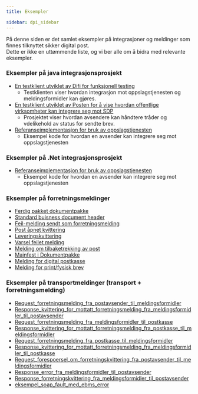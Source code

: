 ```yaml
---
title: Eksempler  

sidebar: dpi_sidebar
---
```


På denne siden er det samlet eksempler på integrasjoner og meldinger som
finnes tilknyttet sikker digital post.  
Dette er ikke en uttømmende liste, og vi ber alle om å bidra med
relevante eksempler.

### Eksempler på java integrasjonsprosjekt

  - [En testklient utviklet av Difi for funksjonell
    testing](https://github.com/difi/sdp-klient-eksempel-java-webclient)
      - Testklienten viser hvordan integrasjon mot oppslagstjenesten og
        meldingsformidler kan gjøres.
  - [En testklient utviklet av Posten for å vise hvordan offentlige
    virksomheter kan integrere seg mot
    SDP](https://github.com/difi/sdp-klient-eksempel-java-jetty)
      - Prosjektet viser hvordan avsendere kan håndtere tråder og
        vdelikehold av status for sendte brev.
  - [Referanseimplementasjon for bruk av
    oppslagstjenesten](oppslagstjenesten_rest.html)
      - Eksempel kode for hvordan en avsender kan integrere seg mot
        oppslagstjenesten

### Eksempler på .Net integrasjonsprosjekt

  - [Referanseimplementasjon for bruk av
    oppslagstjenesten](oppslagstjenesten_rest.html)
      - Eksempel kode for hvordan en avsender kan integrere seg mot
        oppslagstjenesten

### Eksempler på forretningsmeldinger

  - [Ferdig pakket dokumentpakke]({{site.baseurl}}/resources/begrep/sikkerDigitalPost/eksempler/post.asice.zip)
  - [Standard buisness document header]({{site.baseurl}}/resources/begrep/sikkerDigitalPost/eksempler/sbdh.xml)
  - [Feil-melding sendt som forretningsmelding]({{site.baseurl}}/resources/begrep/sikkerDigitalPost/eksempler/sdpFeil.xml)
  - [Post åpnet kvittering]({{site.baseurl}}/resources/begrep/sikkerDigitalPost/eksempler/sdpKvittering-aapnetAvMottaker.xml)
  - [Leveringskvittering]({{site.baseurl}}/resources/begrep/sikkerDigitalPost/eksempler/sdpKvittering-levertTilPostkasse.xml)
  - [Varsel feilet melding]({{site.baseurl}}/resources/begrep/sikkerDigitalPost/eksempler/sdpKvittering-mottakerVarselFeilet.xml)
  - [Melding om tilbaketrekking av post](sdpKvittering-tilbaketrekking.xml)
  - [Mainfest i Dokumentpakke]({{site.baseurl}}/resources/begrep/sikkerDigitalPost/eksempler/sdpManifest.xml)
  - [Melding for digital postkasse]({{site.baseurl}}/resources/begrep/sikkerDigitalPost/eksempler/sdpMelding-digital.xml)
  - [Melding for print/fysisk brev]({{site.baseurl}}/resources/begrep/sikkerDigitalPost/eksempler/sdpMelding-print.xml)

### Eksempler på transportmeldinger (transport + forretningsmelding)

  - [Request\_forretningsmelding\_fra\_postavsender\_til\_meldingsformidler]({{site.baseurl}}/resources/begrep/sikkerDigitalPost/eksempler/soap/1_request_forretningsmelding_fra_postavsender_til_meldingsformidler.xml)
  - [Response\_kvittering\_for\_mottatt\_forretningsmelding\_fra\_meldingsformidler\_til\_postavsender]({{site.baseurl}}/resources/begrep/sikkerDigitalPost/eksempler/soap/1_response_kvittering_for_mottatt_forretningsmelding_fra_meldingsformidler_til_postavsender.xml)
  - [Request\_forretningsmelding\_fra\_meldingsformidler\_til\_postkasse]({{site.baseurl}}/resources/begrep/sikkerDigitalPost/eksempler/soap/3_request_forretningsmelding_fra_meldingsformidler_til_postkasse.xml)
  - [Response\_kvittering\_for\_mottatt\_forretningsmelding\_fra\_postkasse\_til\_meldingsformidler]({{site.baseurl}}/resources/begrep/sikkerDigitalPost/eksempler/soap/3_response_kvittering_for_mottatt_forretningsmelding_fra_postkasse_til_meldingsformidler.xml)
  - [Request\_forretningsmelding\_fra\_postkasse\_til\_meldingsformidler]({{site.baseurl}}/resources/begrep/sikkerDigitalPost/eksempler/soap/4_request_forretningsmelding_fra_postkasse_til_meldingsformidler.xml)
  - [Response\_kvittering\_for\_mottatt\_forretningsmelding\_fra\_meldingsformidler\_til\_postkasse]({{site.baseurl}}/resources/begrep/sikkerDigitalPost/eksempler/soap/4_response_kvittering_for_mottatt_forretningsmelding_fra_meldingsformidler_til_postkasse.xml)
  - [Request\_forespoersel\_om\_forretningskvittering\_fra\_postavsender\_til\_meldingsformidler]({{site.baseurl}}/resources/begrep/sikkerDigitalPost/eksempler/soap/5_request_forespoersel_om_forretningskvittering_fra_postavsender_til_meldingsformidler.xml)
  - [Response\_error\_fra\_meldingsformidler\_til\_postavsender]({{site.baseurl}}/resources/begrep/sikkerDigitalPost/eksempler/soap/6_response_error_fra_meldingsformidler_til_postavsender.xml)
  - [Response\_forretningskvittering\_fra\_meldingsformidler\_til\_postavsender]({{site.baseurl}}/resources/begrep/sikkerDigitalPost/eksempler/soap/5_response_forretningskvittering_fra_meldingsformidler_til_postavsender.xml)
  - [eksempel\_soap\_fault\_med\_ebms\_error]({{site.baseurl}}/resources/begrep/sikkerDigitalPost/eksempler/soap/eksempel_soap_fault_med_ebms_error.xml)
